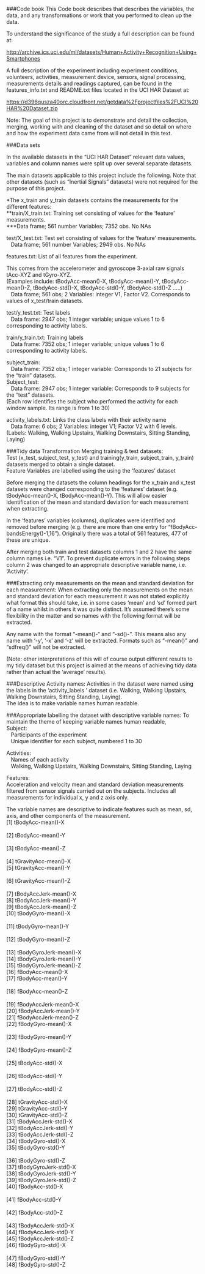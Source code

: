 ###Code book
This Code book describes that describes the variables, the data, and any transformations or work that you performed to clean up the data.

To understand the significance of the study a full description can be found at:

http://archive.ics.uci.edu/ml/datasets/Human+Activity+Recognition+Using+Smartphones <br/>

A full description of the experiment including experiment conditions, volunteers, activities, measurement device, sensors, signal processing, measurements details and readings captured, can be found in the features_info.txt and README.txt files located in the UCI HAR Dataset at:

https://d396qusza40orc.cloudfront.net/getdata%2Fprojectfiles%2FUCI%20HAR%20Dataset.zip 

Note: The goal of this project is to demonstrate and detail the collection, merging, working with and cleaning of the dataset and so detail on where and how the experiment data came from will not detail in this text.

###Data sets

In the available datasets in the “UCI HAR Dataset” relevant data values, variables and column names were split up over several separate datasets.

The main datasets applicable to this project include the following. Note that other datasets (such as “Inertial Signals” datasets) were not required for the purpose of this project.

*The x_train and y_train datasets contains the measurements for the different features:<br/>
**train/X_train.txt: Training set consisting of values for the ‘feature’ measurements.<br/>
***Data frame; 561 number Variables; 7352 obs. No NAs<p/>

test/X_test.txt: Test set consisting of values for the ‘feature’ measurements.<br/>
&nbsp;&nbsp;&nbsp;Data frame; 561 number Variables; 2949 obs. No NAs

features.txt: List of all features from the experiment.

This comes from the accelerometer and gyroscope 3-axial raw signals tAcc-XYZ and tGyro-XYZ.<br/> 
(Examples include: tBodyAcc-mean()-X,  tBodyAcc-mean()-Y,  tBodyAcc-mean()-Z, tBodyAcc-std()-X, tBodyAcc-std()-Y, tBodyAcc-std()-Z …..)<br/>
&nbsp;&nbsp;&nbsp;Data frame; 561 obs; 2 Variables: integer V1, Factor V2. Corresponds to values of x_test/train datasets.

test/y_test.txt: Test labels<br/>
&nbsp;&nbsp;&nbsp;Data frame: 2947 obs; 1 integer variable; unique values 1 to 6 corresponding to activity labels.

train/y_train.txt: Training labels<br/>
&nbsp;&nbsp;&nbsp;Data frame: 7352 obs; 1 integer variable; unique values 1 to 6 corresponding to activity labels.

subject_train: <br/>
&nbsp;&nbsp;&nbsp;Data frame: 7352 obs; 1 integer variable: Corresponds to 21 subjects for the “train” datasets.<br/>
Subject_test:<br/>
&nbsp;&nbsp;&nbsp;Data frame: 2947 obs; 1 integer variable: Corresponds to 9 subjects for the “test” datasets.<br/>
(Each row identifies the subject who performed the activity for each window sample. Its range is from 1 to 30)

activity_labels.txt: Links the class labels with their activity name<br/> 
&nbsp;&nbsp;&nbsp;Data frame: 6 obs; 2 Variables: integer V1; Factor V2 with 6 levels.<br/>
(Labels: Walking, Walking Upstairs, Walking Downstairs, Sitting Standing, Laying)

###Tidy data Transformation
Merging training & test datasets:<br/>
Test (x_test, subject_test, y_test) and training(y_train, subject_train, y_train) datasets merged to obtain a single dataset.<br/>
Feature Variables are labelled using the using the ‘features’ dataset  

Before merging the datasets the column headings for the x_train and x_test datasets were changed corresponding to the ‘features’ dataset (e.g. tBodyAcc-mean()-X,  tBodyAcc-mean()-Y). This will allow easier identification of the mean and standard deviation for each measurement when extracting. 

In the ‘features’ variables (columns), duplicates were identified and removed before merging (e.g. there are more than one entry for “fBodyAcc-bandsEnergy()-1,16”). Originally there was a total of 561 features, 477 of these are unique.

After merging both train and test datasets columns 1 and 2 have the same column names i.e. “V1”. To prevent duplicate errors in the following steps column 2 was changed to an appropriate descriptive variable name, i.e. ‘Activity’.

###Extracting only measurements on the mean and standard deviation for each measurement:
When extracting only the measurements on the mean and standard deviation for each measurement it was not stated explicitly what format this should take, i.e. in some cases ‘mean’ and ‘sd’ formed part of a name whilst in others it was quite distinct. It’s assumed there’s some flexibility in the matter and so names with the following format will be extracted.

Any name with the format “-mean()-“ and “-sd()-”. This means also any name with ‘-y’, ‘-x’ and ‘-z’ will be extracted. 
Formats such as “-mean()” and “sdfreq()” will not be extracted.

(Note: other interpretations of this will of course output different results to my tidy dataset but this project is aimed at the means of achieving tidy data rather than actual the ‘average’ results).

###Descriptive Activity names:
Activities in the dataset were named using the labels in the ‘activity_labels ’ dataset (i.e. Walking, Walking Upstairs, Walking Downstairs, Sitting Standing, Laying).<br/> 
The idea is to make variable names human readable.

###Appropriate labelling the dataset with descriptive variable names:
To maintain the theme of keeping variable names human readable,<br/>
Subject:<br/>
	&nbsp;&nbsp;&nbsp;Participants of the experiment<br/>
	&nbsp;&nbsp;&nbsp;Unique identifier for each subject, numbered 1 to 30<br/>
	
Activities:<br/>
	    &nbsp;&nbsp;&nbsp;Names of each activity<br/>
	    &nbsp;&nbsp;&nbsp;Walking, Walking Upstairs, Walking Downstairs, Sitting Standing, Laying<br/>
	
Features:<br/>
Acceleration and velocity mean and standard deviation measurements filtered from sensor signals carried out on the subjects. Includes all measurements for individual x, y and z axis only.

The variable names are descriptive to indicate features such as mean, sd, axis, and other components of the measurement.<br/>
[1] tBodyAcc-mean()-X<br/>     
[2] tBodyAcc-mean()-Y<br/>     
[3] tBodyAcc-mean()-Z<br/>    
[4] tGravityAcc-mean()-X<br/> 
[5] tGravityAcc-mean()-Y<br/>  
[6] tGravityAcc-mean()-Z<br/>  
[7] tBodyAccJerk-mean()-X<br/>
[8] tBodyAccJerk-mean()-Y<br/>
[9] tBodyAccJerk-mean()-Z<br/>
[10] tBodyGyro-mean()-X<br/>  
[11] tBodyGyro-mean()-Y<br/>  
[12] tBodyGyro-mean()-Z<br/>  
[13] tBodyGyroJerk-mean()-X<br/>
[14] tBodyGyroJerk-mean()-Y<br/>
[15] tBodyGyroJerk-mean()-Z<br/>
[16] fBodyAcc-mean()-X<br/>
[17] fBodyAcc-mean()-Y<br/>    
[18] fBodyAcc-mean()-Z<br/>   
[19] fBodyAccJerk-mean()-X<br/>
[20] fBodyAccJerk-mean()-Y<br/>
[21] fBodyAccJerk-mean()-Z<br/>
[22] fBodyGyro-mean()-X<br/>  
[23] fBodyGyro-mean()-Y<br/>   
[24] fBodyGyro-mean()-Z<br/>   
[25] tBodyAcc-std()-X<br/>    
[26] tBodyAcc-std()-Y<br/>   
[27] tBodyAcc-std()-Z<br/>   
[28] tGravityAcc-std()-X<br/> 
[29] tGravityAcc-std()-Y<br/> 
[30] tGravityAcc-std()-Z<br/> 
[31] tBodyAccJerk-std()-X<br/>
[32] tBodyAccJerk-std()-Y<br/>
[33] tBodyAccJerk-std()-Z<br/>
[34] tBodyGyro-std()-X<br/> 
[35] tBodyGyro-std()-Y<br/>   
[36] tBodyGyro-std()-Z<br/>
[37] tBodyGyroJerk-std()-X<br/>
[38] tBodyGyroJerk-std()-Y<br/>
[39] tBodyGyroJerk-std()-Z<br/>
[40] fBodyAcc-std()-X<br/>     
[41] fBodyAcc-std()-Y<br/>    
[42] fBodyAcc-std()-Z<br/>    
[43] fBodyAccJerk-std()-X<br/>
[44] fBodyAccJerk-std()-Y<br/>
[45] fBodyAccJerk-std()-Z<br/>
[46] fBodyGyro-std()-X<br/>   
[47] fBodyGyro-std()-Y<br/>
[48] fBodyGyro-std()-Z<br/>  


	






